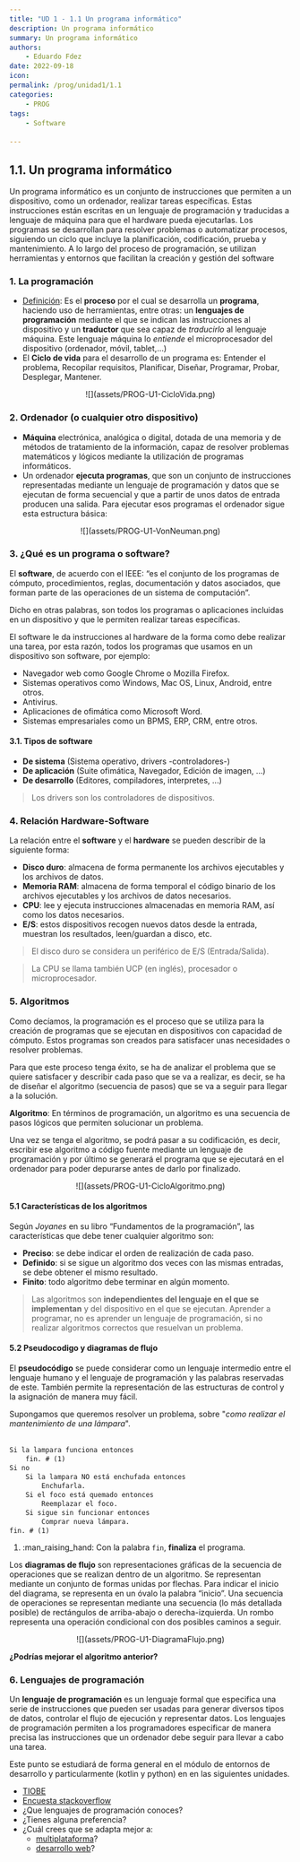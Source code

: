 ```yaml
---
title: "UD 1 - 1.1 Un programa informático"
description: Un programa informático
summary: Un programa informático
authors:
    - Eduardo Fdez
date: 2022-09-18
icon: 
permalink: /prog/unidad1/1.1
categories:
    - PROG
tags:
    - Software
    
---
```


## 1.1. Un programa informático

Un programa informático es un conjunto de instrucciones que permiten a un dispositivo, como un ordenador, realizar tareas específicas. Estas instrucciones están escritas en un lenguaje de programación y traducidas a lenguaje de máquina para que el hardware pueda ejecutarlas. Los programas se desarrollan para resolver problemas o automatizar procesos, siguiendo un ciclo que incluye la planificación, codificación, prueba y mantenimiento. A lo largo del proceso de programación, se utilizan herramientas y entornos que facilitan la creación y gestión del software

### 1. La programación
* [Definición](https://es.wikipedia.org/wiki/Programaci%C3%B3n): Es el **proceso** por el cual se desarrolla un **programa**, haciendo uso de herramientas, entre otras: un **lenguajes de programación** mediante el que se indican las instrucciones al dispositivo y un **traductor** que sea capaz de *traducirlo* al lenguaje máquina. Este lenguaje máquina lo *entiende* el microprocesador del dispositivo (ordenador, móvil, tablet,...)
* El **Ciclo de vida** para el desarrollo de un programa es: Entender el problema, Recopilar requisitos, Planificar, Diseñar, Programar, Probar, Desplegar, Mantener.

<center>![](assets/PROG-U1-CicloVida.png)</center>

### 2. Ordenador (o cualquier otro dispositivo)
* **Máquina** electrónica, analógica o digital, dotada de una memoria y de métodos de tratamiento de la información, capaz de resolver problemas matemáticos y lógicos mediante la utilización de programas informáticos.
* Un ordenador **ejecuta programas**, que son un conjunto de instrucciones representadas mediante un lenguaje de programación y datos que se ejecutan de forma secuencial y que a partir de unos datos de entrada producen una salida. Para ejecutar esos programas el ordenador sigue esta estructura básica:

<center>![](assets/PROG-U1-VonNeuman.png)</center>

### 3. ¿Qué es un programa o software?
El **software**, de acuerdo con el IEEE: “es el conjunto de los programas de cómputo, procedimientos, reglas, documentación y datos asociados, que forman parte de las operaciones de un sistema de computación”.

Dicho en otras palabras, son todos los programas o aplicaciones incluidas en un dispositivo y que le permiten realizar tareas específicas.

El software le da instrucciones al hardware de la forma como debe realizar una tarea, por esta razón, todos los programas que usamos en un dispositivo son software, por ejemplo:

* Navegador web como Google Chrome o Mozilla Firefox.
* Sistemas operativos como Windows, Mac OS, Linux, Android, entre otros.
* Antivirus.
* Aplicaciones de ofimática como Microsoft Word.
* Sistemas empresariales como un BPMS, ERP, CRM, entre otros.

#### 3.1. Tipos de software
* **De sistema** (Sistema operativo, drivers -controladores-)
* **De aplicación** (Suite ofimática, Navegador, Edición de imagen, ...)
* **De desarrollo** (Editores, compiladores, interpretes, ...)

> Los drivers son los controladores de dispositivos.

### 4. Relación Hardware-Software  
  
La relación entre el **software** y el **hardware** se pueden describir de la siguiente forma:  
  
* **Disco duro**: almacena de forma permanente los archivos ejecutables y los archivos de datos.  
* **Memoria RAM**: almacena de forma temporal el código binario de los archivos ejecutables y los archivos de datos necesarios.  
* **CPU**: lee y ejecuta instrucciones almacenadas en memoria RAM, así como los datos necesarios.  
* **E/S**: estos dispositivos recogen nuevos datos desde la entrada, muestran los resultados, leen/guardan a disco, etc.  
  
  
> El disco duro se considera un periférico de E/S (Entrada/Salida).

> La CPU se llama también UCP (en inglés), procesador o microprocesador.

### 5. Algoritmos
Como decíamos, la programación es el proceso que se utiliza para la creación de programas que se ejecutan en dispositivos con capacidad de cómputo. Estos programas son creados para satisfacer unas necesidades o resolver problemas.

Para que este proceso tenga éxito, se ha de analizar el problema que se quiere satisfacer y describir cada paso que se va a realizar, es decir, se ha de diseñar el algoritmo (secuencia de pasos) que se va a seguir para llegar a la solución.

**Algoritmo**: En términos de programación, un algoritmo es una secuencia de pasos lógicos que permiten solucionar un problema.

Una vez se tenga el algoritmo, se podrá pasar a su codificación, es decir, escribir ese algoritmo a código fuente mediante un lenguaje de programación y por último se generará el programa que se ejecutará en el ordenador para poder depurarse antes de darlo por finalizado.

<center> ![](assets/PROG-U1-CicloAlgoritmo.png) </center>


#### 5.1 Características de los algoritmos   
   
Según *Joyanes* en su libro “Fundamentos de la programación”, las características que debe tener cualquier algoritmo son:   
   
* **Preciso**: se debe indicar el orden de realización de cada paso.   
* **Definido**: si se sigue un algoritmo dos veces con las mismas entradas, se debe obtener el mismo resultado.   
* **Finito**: todo algoritmo debe terminar en algún momento.   
   

> Las algoritmos son **independientes del lenguaje en el que se implementan** y del dispositivo en el que se ejecutan. 
> Aprender a programar, no es aprender un lenguaje de programación, si no realizar algoritmos correctos que resuelvan un problema.

#### 5.2 Pseudocodigo y diagramas de flujo

El **pseudocódigo** se puede considerar como un lenguaje intermedio entre el lenguaje humano y el lenguaje de programación y las palabras reservadas de este. También permite la representación de las estructuras de control y la asignación de manera muy fácil.

Supongamos que queremos resolver un problema, sobre "*como realizar el mantenimiento de una lámpara*".


```  

Si la lampara funciona entonces
    fin. # (1)
Si no
    Si la lampara NO está enchufada entonces
        Enchufarla.
    Si el foco está quemado entonces
        Reemplazar el foco.
    Si sigue sin funcionar entonces
        Comprar nueva lámpara.
fin. # (1)      

``` 

1.  :man_raising_hand: Con la palabra `fin`, __finaliza__ el programa.

Los **diagramas de flujo** son representaciones gráficas de la secuencia de operaciones que se realizan dentro de un algoritmo.
Se representan mediante un conjunto de formas unidas por flechas. Para indicar el inicio del diagrama, se representa en un óvalo la palabra “inicio”. Una secuencia de operaciones se representan mediante una secuencia (lo más detallada posible) de rectángulos de arriba-abajo o derecha-izquierda. Un rombo representa una operación condicional con dos posibles caminos a seguir.

<center>![](assets/PROG-U1-DiagramaFlujo.png)</center>

**¿Podrías mejorar el algoritmo anterior?**

### 6. Lenguajes de programación
Un **lenguaje de programación** es un lenguaje formal que especifica una serie de instrucciones que pueden ser usadas para generar diversos tipos de datos, controlar el flujo de ejecución y representar datos. Los lenguajes de programación permiten a los programadores especificar de manera precisa las instrucciones que un ordenador debe seguir para llevar a cabo una tarea.

Este punto se estudiará de forma general en el módulo de entornos de desarrollo y particularmente (kotlin y python) en en las siguientes unidades.

- [TIOBE](https://www.tiobe.com/tiobe-index/)
- [Encuesta stackoverflow](https://insights.stackoverflow.com/survey/2021#overview)
- ¿Que lenguajes de programación conoces?
- ¿Tienes alguna preferencia?
- ¿Cuál crees que se adapta mejor a:
    * [multiplataforma](https://kotlinlang.org/docs/mpp-intro.html)?
    * [desarrollo web](https://keepcoding.io/blog/lenguajes-desarrollo-web/)?
